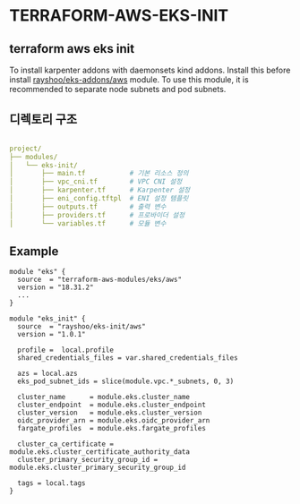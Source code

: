 <!-- trunk-ignore-all(prettier) -->
# TERRAFORM-AWS-EKS-INIT

## terraform aws eks init

To install karpenter addons with daemonsets kind addons. Install this before install [rayshoo/eks-addons/aws](https://github.com/rayshoo/terraform-aws-eks-addons) 
module. To use this module, it is recommended to separate node subnets and pod subnets.



## 디렉토리 구조

```yaml

project/
├── modules/
│   └── eks-init/
│       ├── main.tf           # 기본 리소스 정의
│       ├── vpc_cni.tf        # VPC CNI 설정
│       ├── karpenter.tf      # Karpenter 설정
│       ├── eni_config.tftpl  # ENI 설정 템플릿
│       ├── outputs.tf        # 출력 변수
│       ├── providers.tf      # 프로바이더 설정
│       └── variables.tf      # 모듈 변수

```

## Example

```hcl
module "eks" {
  source  = "terraform-aws-modules/eks/aws"
  version = "18.31.2"
  ...
}

module "eks_init" {
  source  = "rayshoo/eks-init/aws"
  version = "1.0.1"

  profile =  local.profile
  shared_credentials_files = var.shared_credentials_files

  azs = local.azs
  eks_pod_subnet_ids = slice(module.vpc.*_subnets, 0, 3)

  cluster_name      = module.eks.cluster_name
  cluster_endpoint  = module.eks.cluster_endpoint
  cluster_version   = module.eks.cluster_version
  oidc_provider_arn = module.eks.oidc_provider_arn
  fargate_profiles  = module.eks.fargate_profiles

  cluster_ca_certificate = module.eks.cluster_certificate_authority_data
  cluster_primary_security_group_id = module.eks.cluster_primary_security_group_id

  tags = local.tags
}
```


